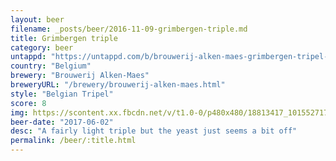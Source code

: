 ```yaml
---
layout: beer
filename: _posts/beer/2016-11-09-grimbergen-triple.md
title: Grimbergen triple
category: beer
untappd: "https://untappd.com/b/brouwerij-alken-maes-grimbergen-tripel--triple/9711"
country: "Belgium"
brewery: "Brouwerij Alken-Maes"
breweryURL: "/brewery/brouwerij-alken-maes.html"
style: "Belgian Tripel"
score: 8
img: https://scontent.xx.fbcdn.net/v/t1.0-0/p480x480/18813417_10155271709743745_6047937939601353507_n.jpg?_nc_cat=109&_nc_ht=scontent.xx&oh=39bcc1bd506e8cbf3683968473083175&oe=5D3CFB8F
beer-date: "2017-06-02"
desc: "A fairly light triple but the yeast just seems a bit off"
permalink: /beer/:title.html
---
```

